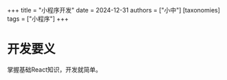 +++
title = "小程序开发"
date = 2024-12-31
authors = ["小中"]
[taxonomies]
tags = ["小程序"]
+++

# 开发要义

掌握基础React知识，开发就简单。
